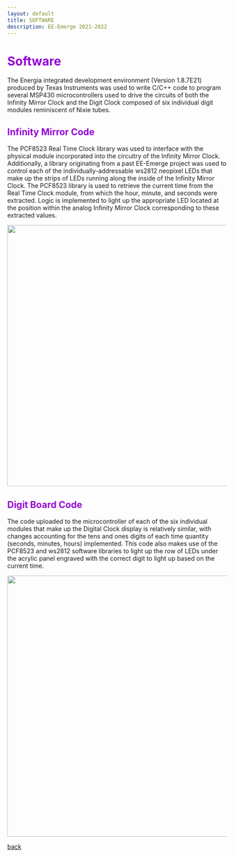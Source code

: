 ```yaml
---
layout: default
title: SOFTWARE
description: EE-Emerge 2021-2022
---
```


<h1 style="color:darkviolet;"> Software </h1>

The Energia integrated development environment (Version 1.8.7E21) produced by Texas Instruments was used to write C/C++ code to program several MSP430 microcontrollers used to drive the circuits of both the Infinity Mirror Clock and the Digit Clock composed of six individual digit modules reminiscent of Nixie tubes.

<h2 style="color:darkviolet;"> Infinity Mirror Code </h2>

The PCF8523 Real Time Clock library was used to interface with the physical module incorporated into the circuitry of the Infinity Mirror Clock. Additionally, a library originating from a past EE-Emerge project was used to control each of the individually-addressable ws2812 neopixel LEDs that make up the strips of LEDs running along the inside of the Infinity Mirror Clock. The PCF8523 library is used to retrieve the current time from the Real Time Clock module, from which the hour, minute, and seconds were extracted. Logic is implemented to light up the appropriate LED located at the position within the analog Infinity Mirror Clock corresponding to these extracted values.

<p align = "center">
  <img src="{{site.baseurl}}/assets/images/infinitymirrorclockcode.png" width="600">
  </p>
  
<h2 style="color:darkviolet;"> Digit Board Code </h2>

The code uploaded to the microcontroller of each of the six individual modules that make up the Digital Clock display is relatively similar, with changes accounting for the tens and ones digits of each time quantity (seconds, minutes, hours) implemented. This code also makes use of the PCF8523 and ws2812 software libraries to light up the row of LEDs under the acrylic panel engraved with the correct digit to light up based on the current time.

<p align = "center">
  <img src="{{site.baseurl}}/assets/images/digitclockcode.png" width="600">
  </p>


[back](./)
